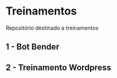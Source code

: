 # Treinamentos
Repositório destinado a treinamentos

## 1 - Bot Bender

## 2 - Treinamento Wordpress